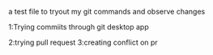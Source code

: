a test file to tryout my git commands and observe changes

1:Trying commiits through git desktop app

2:trying pull request
3:creating conflict on pr